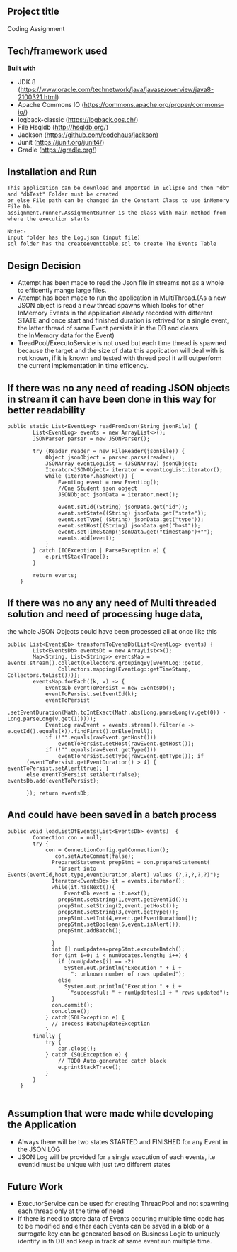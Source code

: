
## Project title
Coding Assignment

## Tech/framework used

<b>Built with</b>
- JDK 8 (https://www.oracle.com/technetwork/java/javase/overview/java8-2100321.html)
- Apache Commons IO (https://commons.apache.org/proper/commons-io/)
- logback-classic (https://logback.qos.ch/)
- File Hsqldb (http://hsqldb.org/)
- Jackson (https://github.com/codehaus/jackson)
- Junit (https://junit.org/junit4/)
- Gradle (https://gradle.org/)


## Installation and Run
 ```
 This application can be download and Imported in Eclipse and then "db" and "dbTest" Folder must be created 
 or else File path can be changed in the Constant Class to use inMemory File Db.
 assignment.runner.AssignmentRunner is the class with main method from where the execution starts
 
 Note:-
 input folder has the Log.json (input file)
 sql folder has the createeventtable.sql to create The Events Table
 ```
 
## Design Decision
- Attempt has been made to read the Json file in streams not as a whole to efficently mange large files.
- Attempt has been made to run the application in MultiThread.(As a new JSON object is read a new thread spawns 
  which looks for other InMemory Events in the application already recorded with different STATE and once start and 
  finished duration is retrived for a single event, the latter thread of same Event persists it in the DB and clears   
  the InMemory data for the Event)
- TreadPool/ExecutoService is not used but each time thread is spawned because the target and the size of data this application 
  will deal with is not known, if it is known and tested with thread pool it will outperform the current implementation in time 
  efficency.

## If there was no any need of reading JSON objects in stream it can have been done in this way for better readability
```
public static List<EventLog> readFromJson(String jsonFile) {
		List<EventLog> events = new ArrayList<>();
		JSONParser parser = new JSONParser();

		try (Reader reader = new FileReader(jsonFile)) {
			Object jsonObject = parser.parse(reader);
			JSONArray eventLogList = (JSONArray) jsonObject;
			Iterator<JSONObject> iterator = eventLogList.iterator();
			while (iterator.hasNext()) {
				EventLog event = new EventLog();
				//One Student json object
				JSONObject jsonData = iterator.next();
				
				event.setId((String) jsonData.get("id"));
				event.setState((String) jsonData.get("state"));
				event.setType( (String) jsonData.get("type"));
				event.setHost((String) jsonData.get("host"));
				event.setTimeStamp(jsonData.get("timestamp")+"");
				events.add(event);
			}
		} catch (IOException | ParseException e) {
			e.printStackTrace();
		}

		return events;
	}
```

## If there was no any any need of Multi threaded solution and need of processing huge data, 
the whole JSON Objects could have been processed all at once like this 
```
public List<EventsDb> transformToEvensDb(List<EventLog> events) {
		List<EventsDb> eventsDb = new ArrayList<>();
		Map<String, List<String>> eventsMap = events.stream().collect(Collectors.groupingBy(EventLog::getId,
				Collectors.mapping(EventLog::getTimeStamp, Collectors.toList())));
		eventsMap.forEach((k, v) -> {
			EventsDb eventToPersist = new EventsDb();
			eventToPersist.setEventId(k);
			eventToPersist
					.setEventDuration(Math.toIntExact(Math.abs(Long.parseLong(v.get(0)) - Long.parseLong(v.get(1)))));
			EventLog rawEvent = events.stream().filter(e -> e.getId().equals(k)).findFirst().orElse(null);
			if (!"".equals(rawEvent.getHost()))
				eventToPersist.setHost(rawEvent.getHost());
			if (!"".equals(rawEvent.getType()))
				eventToPersist.setType(rawEvent.getType()); if
	  (eventToPersist.getEventDuration() > 4) { eventToPersist.setAlert(true); }
	  else eventToPersist.setAlert(false); eventsDb.add(eventToPersist);
	  
	  }); return eventsDb;
```
## And could have been saved in a batch process
```
public void loadListOfEvents(List<EventsDb> events)  {
		Connection con = null;
		try {
			con = ConnectionConfig.getConnection();
			   con.setAutoCommit(false);        
			  PreparedStatement prepStmt = con.prepareStatement(    
			    "insert into Events(eventId,host,type,eventDuration,alert) values (?,?,?,?,?)");
			  Iterator<EventsDb> it = events.iterator();
			  while(it.hasNext()){
				  EventsDb event = it.next();
			    prepStmt.setString(1,event.getEventId());            
			    prepStmt.setString(2,event.getHost());
			    prepStmt.setString(3,event.getType());
			    prepStmt.setInt(4,event.getEventDuration());
			    prepStmt.setBoolean(5,event.isAlert());
			    prepStmt.addBatch();                      

			  }      
			  int [] numUpdates=prepStmt.executeBatch();
			  for (int i=0; i < numUpdates.length; i++) {
			    if (numUpdates[i] == -2)
			      System.out.println("Execution " + i + 
			        ": unknown number of rows updated");
			    else
			      System.out.println("Execution " + i + 
			        "successful: " + numUpdates[i] + " rows updated");
			  }
			  con.commit();
			  con.close();
			} catch(SQLException e) {
			  // process BatchUpdateException
			} 
		finally {
			try {
				con.close();
			} catch (SQLException e) {
				// TODO Auto-generated catch block
				e.printStackTrace();
			}
		}
	}
	
```


## Assumption that were made while developing the Application
- Always there will be two states STARTED and FINISHED for any Event in the JSON LOG
- JSON Log will be provided for a single execution of each events, i.e eventId 
  must be unique with just two different states
  
## Future Work
- ExecutorService can be used for creating ThreadPool and not spawning each thread only 
  at the time of need
- If there is need to store data of Events occuring multiple time code has to be modified and either 
  each Events can be saved in a blob or a surrogate key can be generated based on Business Logic to uniquely identify in th DB   and keep in track of same event run multiple time. 
  
